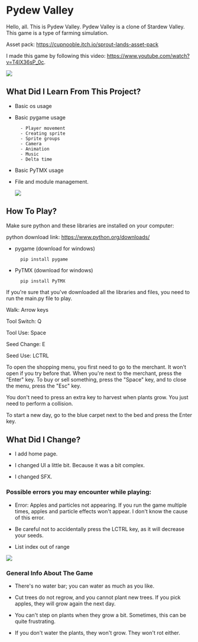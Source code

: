 
# Pydew Valley

Hello, all. This is Pydew Valley. Pydew Valley is a clone of Stardew Valley. This game is a type of farming simulation.

Asset pack: https://cupnooble.itch.io/sprout-lands-asset-pack


I made this game by following this video: https://www.youtube.com/watch?v=T4IX36sP_0c. 

<img src="https://github.com/tuananohut/pydew_valley/blob/main/graphics/character/down_idle/0.png" width="auto">

## What Did I Learn From This Project?

- Basic os usage

- Basic pygame usage

        - Player movement
        - Creating sprite
        - Sprite groups
        - Camera
        - Animation
        - Music
        - Delta time

- Basic PyTMX usage

- File and module management.

  <img src="https://github.com/tuananohut/pydew_valley/blob/main/photos-from-the-game/Pydew%20Valley%202.09.2023%2014_45_12.png" width="auto">

## How To Play?

Make sure python and these libraries are installed on your computer:

python download link: https://www.python.org/downloads/


- pygame (download for windows)

        
        pip install pygame 
- PyTMX (download for windows)

        pip install PyTMX


If you're sure that you've downloaded all the libraries and files, you need to run the main.py file to play.

Walk: Arrow keys

Tool Switch: Q

Tool Use: Space

Seed Change: E

Seed Use: LCTRL

To open the shopping menu, you first need to go to the merchant. It won't open if you try before that. When you're next to the merchant, press the "Enter" key. To buy or sell something, press the "Space" key, and to close the menu, press the "Esc" key.

You don't need to press an extra key to harvest when plants grow. You just need to perform a collision.

To start a new day, go to the blue carpet next to the bed and press the Enter key.

## What Did I Change?

- I add home page.

- I changed UI a little bit. Because it was a bit complex.

- I changed SFX.


### Possible errors you may encounter while playing:

- Error: Apples and particles not appearing. If you run the game multiple times, apples and particle effects won't appear. I don't know the cause of this error.
        
- Be careful not to accidentally press the LCTRL key, as it will decrease your seeds.

- List index out of range

<img src = "https://github.com/tuananohut/pydew_valley/blob/main/photos-from-the-game/Pydew%20Valley%202.09.2023%2014_45_29.png" width = "auto">

### General Info About The Game

- There's no water bar; you can water as much as you like.

- Cut trees do not regrow, and you cannot plant new trees. If you pick apples, they will grow again the next day.

- You can't step on plants when they grow a bit. Sometimes, this can be quite frustrating.

- If you don't water the plants, they won't grow. They won't rot either.




